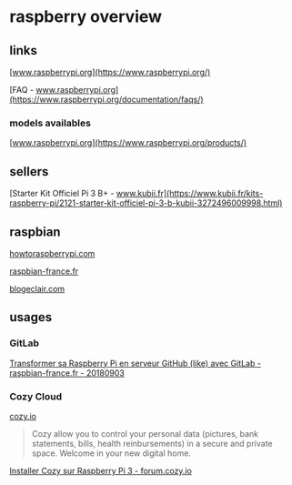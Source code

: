 # raspberry overview

## links

[www.raspberrypi.org](https://www.raspberrypi.org/)

[FAQ - www.raspberrypi.org](https://www.raspberrypi.org/documentation/faqs/)

### models availables

[www.raspberrypi.org](https://www.raspberrypi.org/products/)

## sellers

[Starter Kit Officiel Pi 3 B+ - www.kubii.fr](https://www.kubii.fr/kits-raspberry-pi/2121-starter-kit-officiel-pi-3-b-kubii-3272496009998.html)

## raspbian

[howtoraspberrypi.com](https://howtoraspberrypi.com/)

[raspbian-france.fr](https://raspbian-france.fr/)

[blogeclair.com](https://blogeclair.com/)

## usages

### GitLab

[Transformer sa Raspberry Pi en serveur GitHub (like) avec GitLab - raspbian-france.fr - 20180903](https://raspbian-france.fr/raspberry-pi-serveur-github-gitlab/)

### Cozy Cloud

[cozy.io](https://cozy.io/en/about/)

> Cozy allow you to control your personal data (pictures, bank statements, bills, health reinbursements) in a secure and private space.
> Welcome in your new digital home. 

[Installer Cozy sur Raspberry Pi 3 - forum.cozy.io](https://forum.cozy.io/t/installer-cozy-sur-raspberry-pi-3/3825/14)

